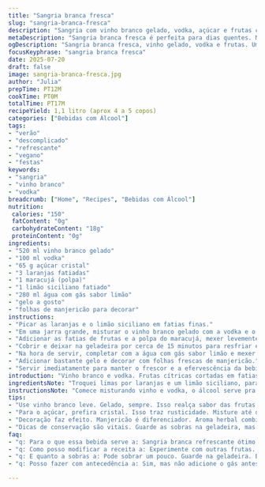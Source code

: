 ```yaml
---
title: "Sangria branca fresca"
slug: "sangria-branca-fresca"
description: "Sangria com vinho branco gelado, vodka, açúcar e frutas cítricas. Mistura o azedinho da lima com o amarguinho do limão e o frescor da hortelã. Refresca bastante. Tem toque efervescente com água tônica. Gelada, serve para dias quentes e encontros descomplicados. Receita vegana, sem lactose nem glúten. Uma pitada de suco de limão adiciona acidez. As frutas enfeitam, dão sabor leve, sem pesar no álcool. Fácil de preparar e aguarda descanso na geladeira. Hora de apurar o sabor, refrescar, servir com gelo e folhas de hortelã para aromatizar. Bebida que chama pra conversa e relaxa."
metaDescription: "Sangria branca fresca é perfeita para dias quentes. Mistura vinho, vodka e frutas cítricas. Refrescante e leve, ideal para encontros."
ogDescription: "Sangria branca fresca, vinho gelado, vodka e frutas. Uma receita refrescante e leve. Perfeita para encontros num dia quente. Aprenda a fazer."
focusKeyphrase: "sangria branca fresca"
date: 2025-07-20
draft: false
image: sangria-branca-fresca.jpg
author: "Julia"
prepTime: PT12M
cookTime: PT0M
totalTime: PT17M
recipeYield: 1,1 litro (aprox 4 a 5 copos)
categories: ["Bebidas com Álcool"]
tags:
- "verão"
- "descomplicado"
- "refrescante"
- "vegano"
- "festas"
keywords:
- "sangria"
- "vinho branco"
- "vodka"
breadcrumb: ["Home", "Recipes", "Bebidas com Álcool"]
nutrition: 
 calories: "150"
 fatContent: "0g"
 carbohydrateContent: "18g"
 proteinContent: "0g"
ingredients:
- "520 ml vinho branco gelado"
- "100 ml vodka"
- "65 g açúcar cristal"
- "3 laranjas fatiadas"
- "1 maracujá (polpa)"
- "1 limão siciliano fatiado"
- "280 ml água com gás sabor limão"
- "gelo a gosto"
- "folhas de manjericão para decorar"
instructions:
- "Picar as laranjas e o limão siciliano em fatias finas."
- "Em uma jarra grande, misturar o vinho branco gelado com a vodka e o açúcar cristal, mexer até dissolver o açúcar."
- "Adicionar as fatias de frutas e a polpa do maracujá, mexer levemente para soltar o sabor das frutas."
- "Cobrir e deixar na geladeira por cerca de 15 minutos para resfriar e apurar o sabor."
- "Na hora de servir, completar com a água com gás sabor limão e mexer delicadamente."
- "Adicionar bastante gelo e decorar com folhas frescas de manjericão."
- "Servir imediatamente para manter o frescor e a efervescência da bebida."
introduction: "Vinho branco e vodka. Frutas cítricas cortadas em fatias, lichia aqui, maracujá ali. Açúcar cristal pra equilibrar. Água com gás com toque de limão, mudando o tônico tradicional. A mistura fermenta devagar, não muito tempo, meia hora já bate certo. A geladeira faz o papel dela, deixa fresquinho. Manjericão? Substituto da hortelã, mais perfumado. Gelo é fundamental, vai até transbordar, mas tudo bem. O gelo ajuda a terceira dimensão do sabor brotar. Isso aqui é relaxar depois de um dia quente. Uma receita pra convidar os amigos, não pra complicar. Cítrico, fresco, leve, esse é o segredo."
ingredientsNote: "Troquei limas por laranjas e um limão siciliano, para dar uma doçura e acidez equilibradas. Maracujá entra para um toque tropical, diferente do original, que usava só limas e limão. Trocando água tônica comum por água com gás sabor limão, o gosto muda, suaviza o amargor e acrescenta vibração. O açúcar usado foi cristal para um esquema mais rústico, diferente do açúcar branco refinado. Parece mais pesado, mas dissolve igual, só precisa mexer mais um pouco. Para decorar, manjericão sai da simplicidade da hortelã, traz notas herbais que combinam com os cítricos e bebida alcoólica. Tudo vegano, sem lactose, sem glúten. Ingredientes fáceis de encontrar no Brasil, comum em feiras e mercados locais. Vidros transparentes ajudam no visual, cores das frutas aparecem melhor, o que influencia a vontade de beber."
instructionsNote: "Comece misturando vinho e vodka, o álcool serve pra extrair sabor das frutas. O açúcar não pode ser jogado por cima, precisa ser incorporado, mexa mais de 3 minutos se necessário. Depois jogue as frutas, pedaços finos, porque contato maior, mais sabor extraído. O maracujá com semente fica mais rústico, então mexa com cuidado pra não amassar demais. Geladeira por 15 minutos só, não é para a bebida congelar, /é só dar uma refrescada, deixar a fruta amolecer discretamente. Na hora de servir, água com gás aromatizada entra devagar, assim conserva o que já foi equilibrado. Gelo vai até a boca da jarra, para a bebida não diluir rápido. Decoração com manjericão dá aroma, serve pra levantar o olhar antes de beber. Pra servir, copos translúcidos, simples, até de vidro reciclado, para ficar informal. Misture antes de cada copo, já que o gás tende a subir. Finalização rápida, festa pronta."
tips:
- "Use vinho branco leve. Gelado, sempre. Isso realça sabor das frutas. Qualidade do vinho faz diferença. A vodka aumenta o teor alcoólico, mas equilíbrio é essencial. Escolha frutas maduras. Laranjas, limão siciliano e maracujá dão frescor. Maracujá traz tropicalidade. Faça fatias finas. Assim mais sabor vai liberar. Misture bem, mas não esmague. A maceração é sutil, um toque. Cubra a bebida e guarde na geladeira. Não esqueça do gelo, fundamental."
- "Para o açúcar, prefira cristal. Isso traz rusticidade. Misture até dissolver. Mexa bastante, beba bem. Não jogue o açúcar por cima. Dê atenção ao tempo. 15 min na geladeira é ideal. Ventilação faz a diferença. Água com gás sabor limão entra no final. Completa bem, adiciona vivacidade. E lembre: vai esfriar mais ainda. Cuidado ao servir, mexa suavemente. O gás fica ativo, não quer perder essa efervescência."
- "Decoração faz efeito. Manjericão é diferenciador. Aroma herbal combina com cítricos. Uma folha ou duas, não precisa mais. Use copos transparentes. Melhores visuais servem em vidro. Sugestão de servir numa jarra maior. Assim, todo mundo pode se servir. Evite copos muito altos, melhores os baixos. E atenção ao gelo. Coloque bastante. Isso ajuda a manter a bebida fresca por mais tempo. Lembre de misturar antes de cada copo."
- "Dicas de conservação são vitais. Guarde as sobras na geladeira, mas não por muito tempo. Melhores sabores em até 24 horas. Depois disso, pode perder frescor. Se não for consumir rápido, deixe as frutas de fora. Isso impede que amoleçam demais. E se quiser inovar, acrescente outras frutas. Famosos são morango ou abacaxi, mas tudo a ver com a estação. Outras frutas tropicais funcionam. Deixe seu toque pessoal."
faq:
- "q: Para o que essa bebida serve a: Sangria branca refrescante ótimo para dias quentes. Muito comum em festas. O frescor é incrível. A mistura é aromática. Prepara bem castigo leve. Uma opção bem versátil para várias ocasiões."
- "q: Como posso modificar a receita a: Experimente com outras frutas. Morangos são ótimos. Abacaxi é tropical. Troque a vodka por gin. Isso muda totalmente o sabor. Mas cuidado com a quantidade de açúcar e gás."
- "q: E quanto a sobras a: Pode sobrar um pouco. Guarde na geladeira. Beba em até 24 horas. Embora sabores mudem um pouco. Se deixar muito tempo, frutas perdem frescor. É melhor beber fresco."
- "q: Posso fazer com antecedência a: Sim, mas não adicione o gás antes. Isso deve ser na hora. Isso garante refrigerante. Você pode preparar tudo e guardar. O gás entrar na hora de servir é que é, ajuda na vivacidade."

---
```

